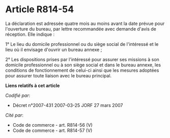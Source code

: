 # Article R814-54

La déclaration est adressée quatre mois au moins avant la date prévue pour l'ouverture du bureau, par lettre recommandée avec
demande d'avis de réception. Elle indique :

1° Le lieu du domicile professionnel ou du siège social de l'intéressé et le lieu où il envisage d'ouvrir un bureau annexe ;

2° Les dispositions prises par l'intéressé pour assurer ses missions à son domicile professionnel ou à son siège social et
dans le bureau annexe, les conditions de fonctionnement de celui-ci ainsi que les mesures adoptées pour assurer toute liaison
avec le bureau principal.

**Liens relatifs à cet article**

_Codifié par_:

  - Décret n°2007-431 2007-03-25 JORF 27 mars 2007

_Cité par_:

  - Code de commerce - art. R814-56 (V)
  - Code de commerce - art. R814-57 (V)
